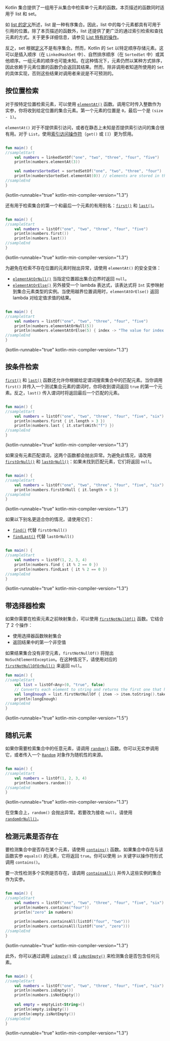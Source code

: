 [//]: # (title: 检索单个元素)

Kotlin 集合提供了一组用于从集合中检索单个元素的函数。本页描述的函数同时适用于 list 和 set。

如 [list 的定义](collections-overview.md)所述，list 是一种有序集合。因此，list 中的每个元素都具有可用于引用的位置。除了本页描述的函数外，list 还提供了更广泛的通过索引检索和查找元素的方式。关于更多详细信息，请参见 [List 特有的操作](list-operations.md)。

反之，set 根据[定义](collections-overview.md)不是有序集合。然而，Kotlin 的 `Set` 以特定顺序存储元素。这可以是插入顺序（在 `LinkedHashSet` 中）、自然排序顺序（在 `SortedSet` 中）或其他顺序。一组元素的顺序也可能未知。在这种情况下，元素仍然以某种方式排序，因此依赖于元素位置的函数仍会返回其结果。然而，除非调用者知道所使用的 `Set` 的具体实现，否则这些结果对调用者来说是不可预测的。

## 按位置检索

对于按特定位置检索元素，可以使用 [`elementAt()`](https://kotlinlang.org/api/latest/jvm/stdlib/kotlin.collections/element-at.html) 函数。调用它时传入整数作为实参，你将收到给定位置的集合元素。第一个元素的位置是 `0`，最后一个是 `(size - 1)`。
 
`elementAt()` 对于不提供索引访问，或者在静态上未知是否提供索引访问的集合很有用。对于 `List`，使用[索引访问操作符](list-operations.md#retrieve-elements-by-index)（`get()` 或 `[]`）更为惯用。

```kotlin

fun main() {
//sampleStart
    val numbers = linkedSetOf("one", "two", "three", "four", "five")
    println(numbers.elementAt(3))    

    val numbersSortedSet = sortedSetOf("one", "two", "three", "four")
    println(numbersSortedSet.elementAt(0)) // elements are stored in the ascending order
//sampleEnd
}
```
{kotlin-runnable="true" kotlin-min-compiler-version="1.3"}

还有用于检索集合的第一个和最后一个元素的有用别名：[`first()`](https://kotlinlang.org/api/latest/jvm/stdlib/kotlin.collections/first.html) 和 [`last()`](https://kotlinlang.org/api/latest/jvm/stdlib/kotlin.collections/last.html)。

```kotlin

fun main() {
//sampleStart
    val numbers = listOf("one", "two", "three", "four", "five")
    println(numbers.first())    
    println(numbers.last())    
//sampleEnd
}
```
{kotlin-runnable="true" kotlin-min-compiler-version="1.3"}

为避免在检索不存在位置的元素时抛出异常，请使用 `elementAt()` 的安全变体：

* [`elementAtOrNull()`](https://kotlinlang.org/api/latest/jvm/stdlib/kotlin.collections/element-at-or-null.html) 当指定位置超出集合边界时返回 `null`。
* [`elementAtOrElse()`](https://kotlinlang.org/api/latest/jvm/stdlib/kotlin.collections/element-at-or-else.html) 另外接受一个 lambda 表达式，该表达式将 `Int` 实参映射到集合元素类型的实例。当使用越界位置调用时，`elementAtOrElse()` 返回 lambda 对给定值求值的结果。

```kotlin

fun main() {
//sampleStart
    val numbers = listOf("one", "two", "three", "four", "five")
    println(numbers.elementAtOrNull(5))
    println(numbers.elementAtOrElse(5) { index -> "The value for index $index is undefined"})
//sampleEnd
}
```
{kotlin-runnable="true" kotlin-min-compiler-version="1.3"}

## 按条件检索

[`first()`](https://kotlinlang.org/api/latest/jvm/stdlib/kotlin.collections/first.html) 和 [`last()`](https://kotlinlang.org/api/latest/jvm/stdlib/kotlin.collections/last.html) 函数还允许你根据给定谓词搜索集合中的匹配元素。当你调用 `first()` 并传入一个测试集合元素的谓词时，你将收到谓词返回 `true` 的第一个元素。反之，`last()` 传入谓词时将返回最后一个匹配的元素。 

```kotlin

fun main() {
//sampleStart
    val numbers = listOf("one", "two", "three", "four", "five", "six")
    println(numbers.first { it.length > 3 })
    println(numbers.last { it.startsWith("f") })
//sampleEnd
}
```
{kotlin-runnable="true" kotlin-min-compiler-version="1.3"}

如果没有元素匹配谓词，这两个函数都会抛出异常。为避免此情况，请改用 [`firstOrNull()`](https://kotlinlang.org/api/latest/jvm/stdlib/kotlin.collections/first-or-null.html) 和 [`lastOrNull()`](https://kotlinlang.org/api/latest/jvm/stdlib/kotlin.collections/last-or-null.html)：如果未找到匹配元素，它们将返回 `null`。

```kotlin

fun main() {
//sampleStart
    val numbers = listOf("one", "two", "three", "four", "five", "six")
    println(numbers.firstOrNull { it.length > 6 })
//sampleEnd
}
```
{kotlin-runnable="true" kotlin-min-compiler-version="1.3"}

如果以下别名更适合你的情况，请使用它们：

* [`find()`](https://kotlinlang.org/api/latest/jvm/stdlib/kotlin.collections/find.html) 代替 `firstOrNull()`
* [`findLast()`](https://kotlinlang.org/api/latest/jvm/stdlib/kotlin.collections/find-last.html) 代替 `lastOrNull()`

```kotlin

fun main() {
//sampleStart
    val numbers = listOf(1, 2, 3, 4)
    println(numbers.find { it % 2 == 0 })
    println(numbers.findLast { it % 2 == 0 })
//sampleEnd
}
```
{kotlin-runnable="true" kotlin-min-compiler-version="1.3"}

## 带选择器检索

如果你需要在检索元素之前映射集合，可以使用 [`firstNotNullOf()`](https://kotlinlang.org/api/latest/jvm/stdlib/kotlin.collections/first-not-null-of.html) 函数。它结合了 2 个操作：
- 使用选择器函数映射集合
- 返回结果中的第一个非空值

如果结果集合没有非空元素，`firstNotNullOf()` 将抛出 `NoSuchElementException`。在这种情况下，请使用对应的 [`firstNotNullOfOrNull()`](https://kotlinlang.org/api/latest/jvm/stdlib/kotlin.collections/first-not-null-of-or-null.html) 来返回 `null`。

```kotlin
fun main() {
//sampleStart
    val list = listOf<Any>(0, "true", false)
    // Converts each element to string and returns the first one that has required length
    val longEnough = list.firstNotNullOf { item -> item.toString().takeIf { it.length >= 4 } }
    println(longEnough)
//sampleEnd
}
```
{kotlin-runnable="true" kotlin-min-compiler-version="1.5"}

## 随机元素

如果你需要检索集合中的任意元素，请调用 [`random()`](https://kotlinlang.org/api/latest/jvm/stdlib/kotlin.collections/random.html) 函数。你可以无实参调用它，或者传入一个 [`Random`](https://kotlinlang.org/api/latest/jvm/stdlib/kotlin.random/-random/index.html) 对象作为随机性的来源。

```kotlin

fun main() {
//sampleStart
    val numbers = listOf(1, 2, 3, 4)
    println(numbers.random())
//sampleEnd
}
```
{kotlin-runnable="true" kotlin-min-compiler-version="1.3"}

在空集合上，`random()` 会抛出异常。若要改为接收 `null`，请使用 [`randomOrNull()`](https://kotlinlang.org/api/latest/jvm/stdlib/kotlin.collections/random-or-null.html)。

## 检测元素是否存在

要检测集合中是否存在某个元素，请使用 [`contains()`](https://kotlinlang.org/api/latest/jvm/stdlib/kotlin.collections/contains.html) 函数。如果集合中存在与该函数实参 `equals()` 的元素，它将返回 `true`。你可以使用 `in` 关键字以操作符形式调用 `contains()`。

要一次性检测多个实例是否存在，请调用 [`containsAll()`](https://kotlinlang.org/api/latest/jvm/stdlib/kotlin.collections/contains-all.html) 并传入这些实例的集合作为实参。

```kotlin

fun main() {
//sampleStart
    val numbers = listOf("one", "two", "three", "four", "five", "six")
    println(numbers.contains("four"))
    println("zero" in numbers)
    
    println(numbers.containsAll(listOf("four", "two")))
    println(numbers.containsAll(listOf("one", "zero")))
//sampleEnd
}
```
{kotlin-runnable="true" kotlin-min-compiler-version="1.3"}

此外，你可以通过调用 [`isEmpty()`](https://kotlinlang.org/api/latest/jvm/stdlib/kotlin.collections/is-empty.html) 或 [`isNotEmpty()`](https://kotlinlang.org/api/latest/jvm/stdlib/kotlin.collections/is-not-empty.html) 来检测集合是否包含任何元素。 

```kotlin

fun main() {
//sampleStart
    val numbers = listOf("one", "two", "three", "four", "five", "six")
    println(numbers.isEmpty())
    println(numbers.isNotEmpty())
    
    val empty = emptyList<String>()
    println(empty.isEmpty())
    println(empty.isNotEmpty())
//sampleEnd
}
```
{kotlin-runnable="true" kotlin-min-compiler-version="1.3"}